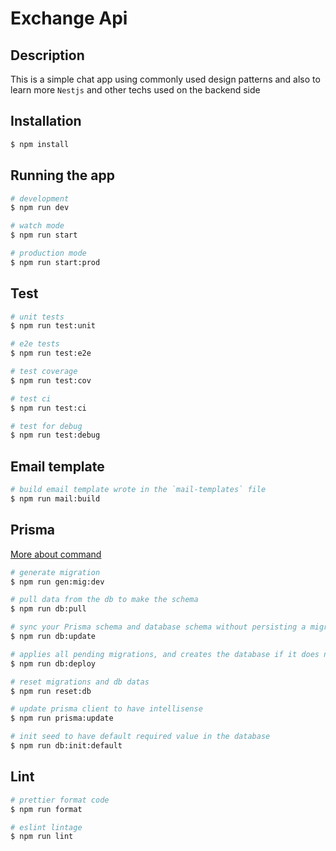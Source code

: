 # Exchange Api



## Description

This is a simple chat app using commonly used design patterns and also to learn more `Nestjs` and other techs used on the backend side


## Installation

```bash
$ npm install
```

## Running the app

```bash
# development
$ npm run dev

# watch mode
$ npm run start

# production mode
$ npm run start:prod
```

## Test

```bash
# unit tests
$ npm run test:unit

# e2e tests
$ npm run test:e2e

# test coverage
$ npm run test:cov

# test ci
$ npm run test:ci

# test for debug
$ npm run test:debug
```

## Email template

```bash
# build email template wrote in the `mail-templates` file
$ npm run mail:build
```

## Prisma

[More about command](https://www.prisma.io/docs/orm/reference/prisma-cli-reference)

```bash
# generate migration
$ npm run gen:mig:dev

# pull data from the db to make the schema
$ npm run db:pull

# sync your Prisma schema and database schema without persisting a migration
$ npm run db:update

# applies all pending migrations, and creates the database if it does not exist
$ npm run db:deploy 

# reset migrations and db datas
$ npm run reset:db

# update prisma client to have intellisense
$ npm run prisma:update

# init seed to have default required value in the database
$ npm run db:init:default
```

## Lint

```bash
# prettier format code
$ npm run format

# eslint lintage
$ npm run lint
```